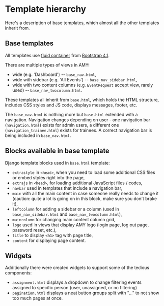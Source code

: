 Template hierarchy
==================

Here's a description of base templates, which almost all the other templates
inherit from.

## Base templates

All templates use [fluid container](https://getbootstrap.com/docs/4.1/layout/overview/)
from [Bootstrap 4.1](https://getbootstrap.com/docs/4.1/).

There are multiple types of views in AMY:
* wide (e.g. 'Dashboard') -- `base_nav.html`,
* wide with sidebar (e.g. 'All Events') -- `base_nav_sidebar.html`,
* wide with two content columns (e.g. `EventRequest` accept view, rarely used) -- `base_nav_twocolumn.html`.

These templates all inherit from `base.html`, which holds the HTML structure,
includes CSS styles and JS code, displays messages, footer, etc.

The `base_nav.html` is nothing more but `base.html` extended with a navigation.
Navigation changes depending on user - one navigation bar
(`navigation.html`) exists for admin users, a different one
(`navigation_trainee.html`) exists for trainees. A correct navigation bar is
being included in `base_nav.html`.

## Blocks available in base template

Django template blocks used in `base.html` template:

* `extrastyle` in `<head>`, when you need to load some additional CSS files or
  embed styles right into the page,
* `extrajs` in `<head>`, for loading additional JavaScript files / codes,
* `navbar` used in templates that include a navigation bar,
* `main` with all the main content in case someone really needs to change it
  (caution: quite a lot is going on in this block, make sure you don't brake
  it),
* `leftcolumn` for adding a sidebar or a column (used in
  `base_nav_sidebar.html` and `base_nav_twocolumn.html`),
* `maincolumn` for changing main content column grid,
* `logo` used in views that display AMY logo (login page, log out
  page, password reset, etc.),
* `title` to display `<h1>` tag with page title,
* `content` for displaying page content.

## Widgets

Additionally there were created widgets to support some of the tedious
components:
* `assignment.html` displays a dropdown to change filtering events assigned to
  specific person (user, unassigned, or no filtering)
* `pagination.html` displays a neat button groups split with "..." to not show
  too much pages at once.
